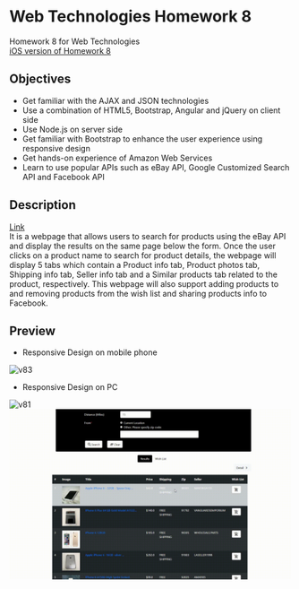# Web Technologies Homework 8
Homework 8 for Web Technologies  
[iOS version of Homework 8](https://github.com/LeonZAW/Web-HW9)
## Objectives
* Get familiar with the AJAX and JSON technologies
* Use a combination of HTML5, Bootstrap, Angular and jQuery on client side
* Use Node.js on server side
* Get familiar with Bootstrap to enhance the user experience using responsive design
* Get hands-on experience of Amazon Web Services
* Learn to use popular APIs such as eBay API, Google Customized Search API and Facebook API
## Description
[Link](http://homework9-0c39c2008a3f3bba2.us-east-2.elasticbeanstalk.com/)  
It is a webpage that allows users to search for products using the eBay API and display the results on the same page below the form. Once the user clicks on a product name to search for product details, the webpage will display 5 tabs which contain a Product info tab, Product photos tab, Shipping info tab, Seller info tab and a Similar products tab related to the product, respectively. This webpage will also support adding products to and removing products from the wish list and sharing products info to Facebook.
## Preview
* Responsive Design on mobile phone

![v83](/pics/v83.gif)
* Responsive Design on PC

![v81](/pics/v81.gif)
![v82](/pics/v82.gif)
